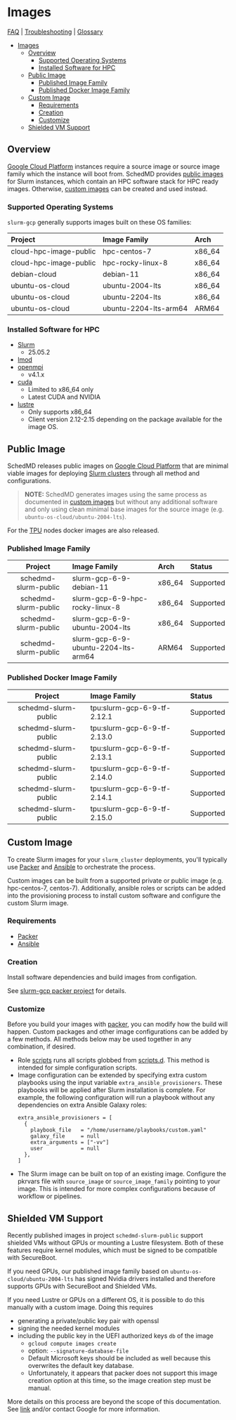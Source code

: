 # Images

[FAQ](./faq.md) | [Troubleshooting](./troubleshooting.md) |
[Glossary](./glossary.md)

<!-- mdformat-toc start --slug=github --no-anchors --maxlevel=6 --minlevel=1 -->

- [Images](#images)
  - [Overview](#overview)
    - [Supported Operating Systems](#supported-operating-systems)
    - [Installed Software for HPC](#installed-software-for-hpc)
  - [Public Image](#public-image)
    - [Published Image Family](#published-image-family)
    - [Published Docker Image Family](#published-docker-image-family)
  - [Custom Image](#custom-image)
    - [Requirements](#requirements)
    - [Creation](#creation)
    - [Customize](#customize)
  - [Shielded VM Support](#shielded-vm-support)

<!-- mdformat-toc end -->

## Overview

[Google Cloud Platform](./glossary.md#gcp) instances require a source image or
source image family which the instance will boot from. SchedMD provides
[public images](#public-image) for Slurm instances, which contain an HPC
software stack for HPC ready images. Otherwise, [custom images](#custom-image)
can be created and used instead.

### Supported Operating Systems

`slurm-gcp` generally supports images built on these OS families:

| Project                | Image Family          | Arch   |
| :--------------------- | :-------------------- | :----- |
| cloud-hpc-image-public | hpc-centos-7          | x86_64 |
| cloud-hpc-image-public | hpc-rocky-linux-8     | x86_64 |
| debian-cloud           | debian-11             | x86_64 |
| ubuntu-os-cloud        | ubuntu-2004-lts       | x86_64 |
| ubuntu-os-cloud        | ubuntu-2204-lts       | x86_64 |
| ubuntu-os-cloud        | ubuntu-2204-lts-arm64 | ARM64  |

### Installed Software for HPC

- [Slurm](https://www.schedmd.com/downloads.php)
  - 25.05.2
- [lmod](https://lmod.readthedocs.io/en/latest/index.html)
- [openmpi](https://www.open-mpi.org/)
  - v4.1.x
- [cuda](https://developer.nvidia.com/cuda-toolkit)
  - Limited to x86_64 only
  - Latest CUDA and NVIDIA
- [lustre](https://www.lustre.org/)
  - Only supports x86_64
  - Client version 2.12-2.15 depending on the package available for the image
    OS.

## Public Image

SchedMD releases public images on [Google Cloud Platform](./glossary.md#gcp)
that are minimal viable images for deploying
[Slurm clusters](./glossary.md#slurm) through all method and configurations.

> **NOTE:** SchedMD generates images using the same process as documented in
> [custom images](#custom-image) but without any additional software and only
> using clean minimal base images for the source image (e.g.
> `ubuntu-os-cloud/ubuntu-2004-lts`).

For the [TPU](./glossary.md#tpu) nodes docker images are also released.

### Published Image Family

|       Project        | Image Family                        | Arch   | Status         |
| :------------------: | :---------------------------------- | :----- | :------------- |
| schedmd-slurm-public | slurm-gcp-6-9-debian-11             | x86_64 | Supported      |
| schedmd-slurm-public | slurm-gcp-6-9-hpc-rocky-linux-8     | x86_64 | Supported      |
| schedmd-slurm-public | slurm-gcp-6-9-ubuntu-2004-lts       | x86_64 | Supported      |
| schedmd-slurm-public | slurm-gcp-6-9-ubuntu-2204-lts-arm64 | ARM64  | Supported      |

### Published Docker Image Family

|       Project        | Image Family                | Status    |
| :------------------: | :-------------------------- | :-------- |
| schedmd-slurm-public | tpu:slurm-gcp-6-9-tf-2.12.1 | Supported |
| schedmd-slurm-public | tpu:slurm-gcp-6-9-tf-2.13.0 | Supported |
| schedmd-slurm-public | tpu:slurm-gcp-6-9-tf-2.13.1 | Supported |
| schedmd-slurm-public | tpu:slurm-gcp-6-9-tf-2.14.0 | Supported |
| schedmd-slurm-public | tpu:slurm-gcp-6-9-tf-2.14.1 | Supported |
| schedmd-slurm-public | tpu:slurm-gcp-6-9-tf-2.15.0 | Supported |

## Custom Image

To create Slurm images for your `slurm_cluster` deployments,
you'll typically use [Packer](./glossary.md#packer)
and [Ansible](./glossary.md#ansible) to orchestrate the process.

Custom images can be built from a supported private or public image (e.g.
hpc-centos-7, centos-7). Additionally, ansible roles or scripts can be added
into the provisioning process to install custom software and configure the
custom Slurm image.

### Requirements

- [Packer](./glossary.md#packer)
- [Ansible](./glossary.md#ansible)

### Creation

Install software dependencies and build images from configation.

See [slurm-gcp packer project](../packer/README.md) for details.

### Customize

Before you build your images with [packer](./glossary.md#packer), you can modify
how the build will happen. Custom packages and other image configurations can be
added by a few methods. All methods below may be used together in any
combination, if desired.

- Role [scripts](https://github.com/GoogleCloudPlatform/slurm-gcp/tree/master/ansible/roles/scripts)
  runs all scripts globbed from
  [scripts.d](../ansible/scripts.d). This method is intended for simple
  configuration scripts.
- Image configuration can be extended by specifying extra custom playbooks using
  the input variable `extra_ansible_provisioners`. These playbooks will be
  applied after Slurm installation is complete. For example, the following
  configuration will run a playbook without any dependencies on extra Ansible
  Galaxy roles:
  ```hcl
  extra_ansible_provisioners = [
    {
      playbook_file   = "/home/username/playbooks/custom.yaml"
      galaxy_file     = null
      extra_arguments = ["-vv"]
      user            = null
    },
  ]
  ```
- The Slurm image can be built on top of an existing image. Configure the
  pkrvars file with `source_image` or `source_image_family` pointing to your
  image. This is intended for more complex configurations because of workflow or
  pipelines.

## Shielded VM Support

Recently published images in project `schedmd-slurm-public` support shielded VMs
without GPUs or mounting a Lustre filesystem. Both of these features require
kernel modules, which must be signed to be compatible with SecureBoot.

If you need GPUs, our published image family based on
`ubuntu-os-cloud/ubuntu-2004-lts` has signed Nvidia drivers installed and
therefore supports GPUs with SecureBoot and Shielded VMs.

If you need Lustre or GPUs on a different OS, it is possible to do this manually
with a custom image. Doing this requires

- generating a private/public key pair with openssl
- signing the needed kernel modules
- including the public key in the UEFI authorized keys `db` of the image
  - `gcloud compute images create`
  - option: `--signature-database-file`
  - Default Microsoft keys should be included as well because this overwrites
    the default key database.
  - Unfortunately, it appears that packer does not support this image creation
    option at this time, so the image creation step must be manual.

More details on this process are beyond the scope of this documentation. See
[link](https://cloud.google.com/compute/shielded-vm/docs/creating-shielded-images#adding-shielded-image)
and/or contact Google for more information.
